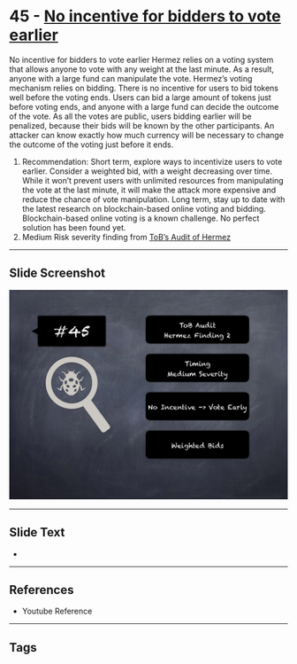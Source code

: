 
# 45 - [No incentive for bidders to vote earlier](./No%20incentive%20for%20bidders%20to%20vote%20earlier.md)

No incentive for bidders to vote earlier Hermez relies on a voting system that allows anyone to vote with any weight at the last minute. As a result, anyone with a large fund can manipulate the vote. Hermez’s voting mechanism relies on bidding. There is no incentive for users to bid tokens well before the voting ends. Users can bid a large amount of tokens just before voting ends, and anyone with a large fund can decide the outcome of the vote. As all the votes are public, users bidding earlier will be penalized, because their bids will be known by the other participants. An attacker can know exactly how much currency will be necessary to change the outcome of the voting just before it ends.


1. Recommendation: Short term, explore ways to incentivize users to vote earlier. Consider a weighted bid, with a weight decreasing over time. While it won’t prevent users with unlimited resources from manipulating the vote at the last minute, it will make the attack more expensive and reduce the chance of vote manipulation. Long term, stay up to date with the latest research on blockchain-based online voting and bidding. Blockchain-based online voting is a known challenge. No perfect solution has been found yet.
2. Medium Risk severity finding from [ToB’s Audit of Hermez](https://github.com/trailofbits/publications/blob/master/reviews/hermez.pdf)


___
## Slide Screenshot
![045.png](../../images/7.%20Audit%20Findings%20101/045.png)
___
## Slide Text
- 
___
## References
- Youtube Reference
___
## Tags
